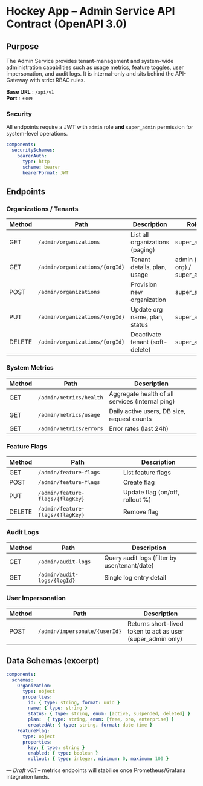 # Hockey App – Admin Service API Contract (OpenAPI 3.0)

## Purpose
The Admin Service provides tenant-management and system-wide administration capabilities such as usage metrics, feature toggles, user impersonation, and audit logs.  It is internal-only and sits behind the API-Gateway with strict RBAC rules.

**Base URL** : `/api/v1`  
**Port**     : `3009`

### Security
All endpoints require a JWT with `admin` role **and** `super_admin` permission for system-level operations.

```yaml
components:
  securitySchemes:
    bearerAuth:
      type: http
      scheme: bearer
      bearerFormat: JWT
```

## Endpoints

### Organizations / Tenants
| Method | Path | Description | Role |
|--------|------|-------------|------|
| GET | `/admin/organizations` | List all organizations (paging) | super_admin |
| GET | `/admin/organizations/{orgId}` | Tenant details, plan, usage | admin (own org) / super_admin |
| POST | `/admin/organizations` | Provision new organization | super_admin |
| PUT  | `/admin/organizations/{orgId}` | Update org name, plan, status | super_admin |
| DELETE | `/admin/organizations/{orgId}` | Deactivate tenant (soft-delete) | super_admin |

### System Metrics
| Method | Path | Description |
|--------|------|-------------|
| GET | `/admin/metrics/health` | Aggregate health of all services (internal ping) |
| GET | `/admin/metrics/usage` | Daily active users, DB size, request counts |
| GET | `/admin/metrics/errors` | Error rates (last 24h) |

### Feature Flags
| Method | Path | Description |
|--------|------|-------------|
| GET | `/admin/feature-flags` | List feature flags |
| POST | `/admin/feature-flags` | Create flag |
| PUT | `/admin/feature-flags/{flagKey}` | Update flag (on/off, rollout %) |
| DELETE | `/admin/feature-flags/{flagKey}` | Remove flag |

### Audit Logs
| Method | Path | Description |
|--------|------|-------------|
| GET | `/admin/audit-logs` | Query audit logs (filter by user/tenant/date) |
| GET | `/admin/audit-logs/{logId}` | Single log entry detail |

### User Impersonation
| Method | Path | Description |
|--------|------|-------------|
| POST | `/admin/impersonate/{userId}` | Returns short-lived token to act as user (super_admin only) |

## Data Schemas (excerpt)
```yaml
components:
  schemas:
    Organization:
      type: object
      properties:
        id: { type: string, format: uuid }
        name: { type: string }
        status: { type: string, enum: [active, suspended, deleted] }
        plan:  { type: string, enum: [free, pro, enterprise] }
        createdAt: { type: string, format: date-time }
    FeatureFlag:
      type: object
      properties:
        key: { type: string }
        enabled: { type: boolean }
        rollout: { type: integer, minimum: 0, maximum: 100 }
```

— *Draft v0.1* – metrics endpoints will stabilise once Prometheus/Grafana integration lands. 